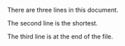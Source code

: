 There are three lines in this document.

The second line is the shortest.

The third line is at the end of the file.
